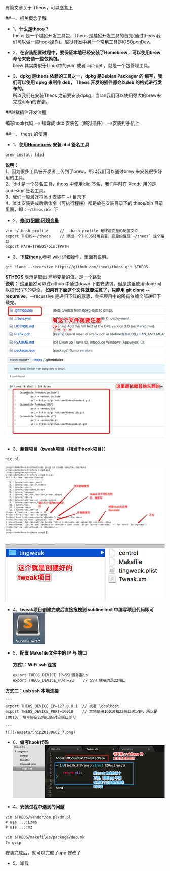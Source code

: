 有篇文章关于 Theos，可以[参考下](https://www.jianshu.com/p/307243ea40e4)

##一、相关概念了解

- 1、**什么是theos？**<br>theos 是一个越狱开发工具包，Theos 是越狱开发工具的首先(通过theos 我们可以做一些hook操作)。越狱开发中另一个常用工具是iOSOpenDev。

- 2、**在安装配置过程中，要保证本地已经安装了Homebrew，可以使用brew 命令来安装一些依赖包。**<br> brew 其实类似于Linux中的yum 或者 apt-get ，就是一个包管理工具。


- 3、**dpkg 是theos 依赖的工具之一，dpkg 是Debian Packager 的 缩写，我们可以使用 dpkg 来制作 deb， Theos  开发的插件都会以deb 的格式进行发布的。**<br>所以我们在安装Theos 之前要安装dpkg，当ran我们可以使用强大的brew来完成dpkg的安装。


##越狱插件开发流程

编写hook代码 --> 编译成 deb 安装包（越狱插件） -->安装到手机上



##一、 theos 的使用

- 1、**使用[Homebrew](https://brew.sh/index_zh-cn.html) 安装 idid 签名工具**
```
brew install ldid  
```
**说明：**<br>1、因为很多工具被开发者上传到了brew，所以我们可以通过brew 来安装很多好用的工具。<br>2、ldid 是一个签名工具，theos 中使用ldid 签名，我们平时在 Xcode 用的是codesign 签名工具。<br>3、我们一般最好将ldid 安装在 ~/ 目录下<br>4、ldid 安装完成后后命令（可执行程序）都是放在安装目录下的 theos/bin 目录里面，即：`~/theos/bin` 下
<br>

- 2、**[修改(配置)环境变量](/004huan-jing-bian-liang.md)**
```
vim ~/.bash_profile     //  .bash_profile 是环境变量的配置文件
export THEOS=~/theos    // 添加一个THEOS环境变量，变量的值是`~/theos` 这个路劲
export PATH=$THEOS/bin:$PATH
```




- 3、**[下载theos](https://github.com/theos/theos/wiki)**,参考 wiki 详细操作，里面有说明。
```
git clone --recursive https://github.com/theos/theos.git $THEOS
```
**$THEOS** 表示是取出 环境变量的值，是一个路劲<BR>
**说明：** 这里虽然可以在github 中通过down 下载安装包，但是这里使用clone 可以把代码下的更全。**如果有下面这个文件就要注意了，只能用 git clone --recursive**，--recursive 是递归下载的意思，会把项目中的所有依赖全部递归下载完。 
![](/assets/Snip20180602_1.png)<br>
![](/assets/Snip20180602_2.png)

- 3、**新建项目（tweak项目（相当于hook项目））**
```
nic.pl
```
![](/assets/Snip20180602_3.png)
<br>
![](/assets/Snip20180602_4.png)


- 4、**tweak项目创建完成后直接拖拽到 subline text 中编写项目代码即可**
![](/assets/Snip20180602_5.png)

- 5、**配置 Makefile文件中的 IP 与 端口**<br><br>**方式1：WiFi ssh 连接**
    ```
    export THEOS_DEVICE_IP=SSH服务器ip
    export THEOS_DEVICE_PORT=22    // SSH 使用的是22端口
    ```
**方式二：usb ssh 本地连接**

    ```
    export THEOS_DEVICE_IP=127.0.0.1  // 或者 localhost
    export THEOS_DEVICE_PORT=10010    // 本地使用10010和22端口绑定的，所以是10010， 填写绑定22端口的对应端口即可

    ```
    ![](/assets/Snip20180602_7.png)
    
- 6、**编写hook代码**
![](/assets/Snip20180602_12.png)














- 4、**安装过程中遇到的问题**

```
vim $THEOS/vendor/dm.pl/dm.pl
# use ...:Lzma
# use ...:Xz

vim $THEOS/makefiles/package/deb.mk
?= gzip
```
安装完成后，就可以完成了app 修改了

- 5、卸载




